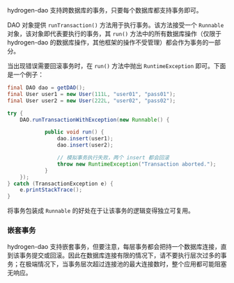 hydrogen-dao 支持跨数据库的事务，只要每个数据库都支持事务即可。

DAO 对象提供 `runTransaction()` 方法用于执行事务。该方法接受一个 `Runnable` 对象，该对象即代表要执行的事务，其 `run()` 方法中的所有数据库操作（仅限于 hydrogen-dao 的数据库操作，其他框架的操作不受管理）都会作为事务的一部分。

当出现错误需要回滚事务时，在 `run()` 方法中抛出 `RuntimeException` 即可。下面是一个例子：

```java
final DAO dao = getDAO();
final User user1 = new User(111L, "user01", "pass01");
final User user2 = new User(222L, "user02", "pass02");

try {
    DAO.runTransactionWithException(new Runnable() {

            public void run() {
                dao.insert(user1);
                dao.insert(user2);

                // 模拟事务执行失败，两个 insert 都会回滚
                throw new RuntimeException("Transaction aborted.");
            }
    });
} catch (TransactionException e) {
    e.printStackTrace();
}
```

将事务包装成 `Runnable` 的好处在于让该事务的逻辑变得独立可复用。

### 嵌套事务

hydrogen-dao 支持嵌套事务，但要注意，每层事务都会把持一个数据库连接，直到该事务提交或回滚。因此在数据库连接有限的情况下，请不要执行层次过多的事务；在极端情况下，当事务层次超过连接池的最大连接数时，整个应用都可能阻塞无响应。
